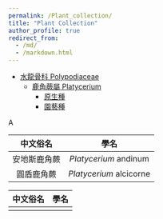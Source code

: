 ```yaml
---
permalink: /Plant_collection/
title: "Plant Collection"
author_profile: true
redirect_from:
  - /md/
  - /markdown.html
---
```


- [水龍骨科 Polypodiaceae](#Polypodiaceae)
  - [鹿角蕨屬 Platycerium](#Platycerium)
    - [原生種](#OriginPlatycerium)
    - [園藝種](#GardenPlatycerium)

<a name="Polypodiaceae"></a>
A
<a name="Platycerium"></a>
<a name="OriginPlatycerium"></a>

|中文俗名|學名|
|:-:|:-:|
|安地斯鹿角蕨|*Platycerium* andinum|
|圓盾鹿角蕨|*Platycerium* alcicorne|

<a name="GardenPlatycerium"></a>

|中文俗名|學名|
|:-:|:-:|
|||
